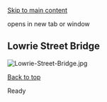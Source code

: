 [Skip to main content](https://www.pittsburghpa.gov/Business-Development/Mobility-and-Infrastructure/Plans/City-Bridges/City-Bridges-Rotating-Banner/Lowrie-Street-Bridge#main-content)

opens in new tab or window

## Lowrie Street Bridge

![Lowrie-Street-Bridge.jpg](https://www.pittsburghpa.gov/files/assets/city/v/3/domi/images/city-bridges/lowrie-street-bridge.jpg)

[Back to top](https://www.pittsburghpa.gov/Business-Development/Mobility-and-Infrastructure/Plans/City-Bridges/City-Bridges-Rotating-Banner/Lowrie-Street-Bridge#body-top)

Ready
